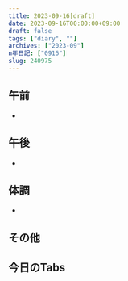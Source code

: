```yaml
---
title: 2023-09-16[draft]
date: 2023-09-16T00:00:00+09:00
draft: false
tags: ["diary", ""]
archives: ["2023-09"]
n年日記: ["0916"]
slug: 240975
---
```

## 午前
- 
## 午後
- 
## 体調
- 
## その他
## 今日のTabs